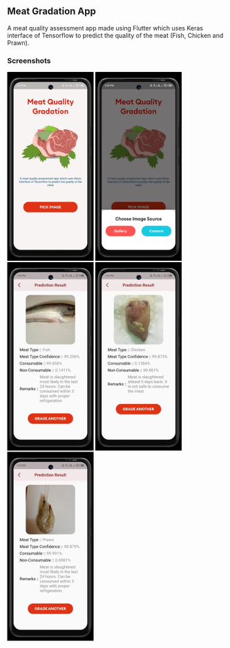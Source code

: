 ## Meat Gradation App
A meat quality assessment app made using Flutter which uses Keras interface of Tensorflow to predict the quality of the meat (Fish, Chicken and Prawn).

### Screenshots
<img src = "Screenshots/home.jpeg" width ="200" /> <img src = "Screenshots/options.jpeg" width ="200" /><br>
<img src = "Screenshots/fish_pred.jpeg" width ="200" /> <img src = "Screenshots/chicken_pred.jpeg" width ="200" /> <img src = "Screenshots/prawn_pred.jpeg" width ="200" />
